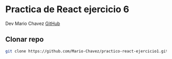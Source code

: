# Practica de React ejercicio 6

Dev Mario Chavez [GitHub](https://github.com/Mario-Chavez)

## Clonar repo

```bash
git clone https://github.com/Mario-Chavez/practico-react-ejercicio1.git
```
